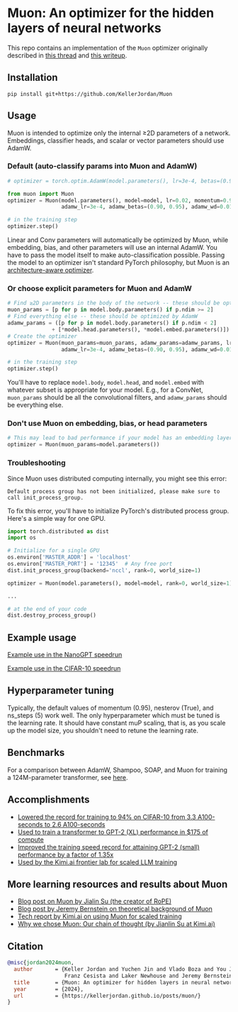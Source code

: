 # Muon: An optimizer for the hidden layers of neural networks

This repo contains an implementation of the `Muon` optimizer originally described in [this thread](https://x.com/kellerjordan0/status/1842300916864844014) and [this writeup](https://kellerjordan.github.io/posts/muon/).

## Installation

```
pip install git+https://github.com/KellerJordan/Muon
```

## Usage

Muon is intended to optimize only the internal ≥2D parameters of a network.
Embeddings, classifier heads, and scalar or vector parameters should use AdamW.

### Default (auto-classify params into Muon and AdamW)

```python
# optimizer = torch.optim.AdamW(model.parameters(), lr=3e-4, betas=(0.90, 0.95), weight_decay=0.01)

from muon import Muon
optimizer = Muon(model.parameters(), model=model, lr=0.02, momentum=0.95, weight_decay=0.01,
                 adamw_lr=3e-4, adamw_betas=(0.90, 0.95), adamw_wd=0.01, rank=0, world_size=1)

# in the training step
optimizer.step()
```

Linear and Conv parameters will automatically be optimized by Muon, while embedding, bias, and other parameters will
use an internal AdamW. You have to pass the model itself to make auto-classification possible. Passing the model to an
optimizer isn't standard PyTorch philosophy, but Muon is an [architecture-aware optimizer](https://arxiv.org/abs/2410.21265).

### Or choose explicit parameters for Muon and AdamW

```python
# Find ≥2D parameters in the body of the network -- these should be optimized by Muon
muon_params = [p for p in model.body.parameters() if p.ndim >= 2]
# Find everything else -- these should be optimized by AdamW
adamw_params = ([p for p in model.body.parameters() if p.ndim < 2]
              + [*model.head.parameters(), *model.embed.parameters()])
# Create the optimizer
optimizer = Muon(muon_params=muon_params, adamw_params=adamw_params, lr=0.02, momentum=0.95, weight_decay=0.01,
                 adamw_lr=3e-4, adamw_betas=(0.90, 0.95), adamw_wd=0.01, rank=0, world_size=1)

# in the training step
optimizer.step()
```

You'll have to replace `model.body`, `model.head`, and `model.embed` with whatever subset is appropriate for your model.
E.g., for a ConvNet, `muon_params` should be all the convolutional filters, and `adamw_params` should be everything else.

### Don't use Muon on embedding, bias, or head parameters

```python
# This may lead to bad performance if your model has an embedding layer
optimizer = Muon(muon_params=model.parameters())
```

### Troubleshooting

Since Muon uses distributed computing internally, you might see this error:

`Default process group has not been initialized, please make sure to call init_process_group.`

To fix this error, you'll have to initialize PyTorch's distributed process group. Here's a simple way for one GPU.

```python
import torch.distributed as dist
import os

# Initialize for a single GPU
os.environ['MASTER_ADDR'] = 'localhost'
os.environ['MASTER_PORT'] = '12345'  # Any free port
dist.init_process_group(backend='nccl', rank=0, world_size=1)

optimizer = Muon(model.parameters(), model=model, rank=0, world_size=1)

...

# at the end of your code
dist.destroy_process_group()
```

## Example usage

[Example use in the NanoGPT speedrun](https://github.com/KellerJordan/modded-nanogpt/blob/d700b8724cbda3e7b1e5bcadbc0957f6ad1738fd/train_gpt.py#L519)

[Example use in the CIFAR-10 speedrun](https://github.com/KellerJordan/cifar10-airbench/blob/28bff5f5b31e95aa45b5b20e1f48baf1ed98d5f6/airbench94_muon.py#L362)

## Hyperparameter tuning

Typically, the default values of momentum (0.95), nesterov (True), and ns_steps (5) work well. The only hyperparameter which must be tuned is the learning rate.
It should have constant muP scaling, that is, as you scale up the model size, you shouldn't need to retune the learning rate.

## Benchmarks

For a comparison between AdamW, Shampoo, SOAP, and Muon for training a 124M-parameter transformer, see [here](https://github.com/KellerJordan/modded-nanogpt/tree/master/records/102924_Optimizers).

## Accomplishments

* [Lowered the record for training to 94% on CIFAR-10 from 3.3 A100-seconds to 2.6 A100-seconds](https://github.com/KellerJordan/cifar10-airbench)
* [Used to train a transformer to GPT-2 (XL) performance in $175 of compute](https://x.com/kellerjordan0/status/1850995958697308307)
* [Improved the training speed record for attaining GPT-2 (small) performance by a factor of 1.35x](https://x.com/kellerjordan0/status/1842300916864844014)
* [Used by the Kimi.ai frontier lab for scaled LLM training](https://x.com/Kimi_Moonshot/status/1893379158472044623)

## More learning resources and results about Muon

* [Blog post on Muon by Jialin Su (the creator of RoPE)](https://kexue.fm/archives/10592)
* [Blog post by Jeremy Bernstein on theoretical background of Muon](https://jeremybernste.in/writing/deriving-muon)
* [Tech report by Kimi.ai on using Muon for scaled training](https://arxiv.org/abs/2502.16982v1)
* [Why we chose Muon: Our chain of thought (by Jianlin Su at Kimi.ai)](https://x.com/Kimi_Moonshot/status/1897929976948965870)

## Citation

```bibtex
@misc{jordan2024muon,
  author       = {Keller Jordan and Yuchen Jin and Vlado Boza and You Jiacheng and
                  Franz Cesista and Laker Newhouse and Jeremy Bernstein},
  title        = {Muon: An optimizer for hidden layers in neural networks},
  year         = {2024},
  url          = {https://kellerjordan.github.io/posts/muon/}
}
```
